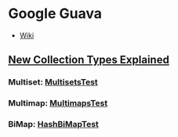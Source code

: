 # Google Guava

* [Wiki](https://github.com/google/guava/wiki)

## [New Collection Types Explained](https://github.com/google/guava/wiki/NewCollectionTypesExplained)

### Multiset: [MultisetsTest](https://github.com/google/guava/blob/master/guava-tests/test/com/google/common/collect/MultisetsTest.java)

### Multimap: [MultimapsTest](https://github.com/google/guava/blob/master/guava-tests/test/com/google/common/collect/MultimapsTest.java)

### BiMap: [HashBiMapTest](https://github.com/google/guava/blob/master/guava-tests/test/com/google/common/collect/HashBiMapTest.java)

















